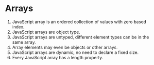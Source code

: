 # Arrays

1. JavaScript array is an ordered collection of values with zero based index.
2. JavaScript arrays are object type.
3. JavaScript arrays are untyped, different element types can be in the same array.
4. Array elements may even be objects or other arrays.
5. JavaScript arrays are dynamic, no need to declare a fixed size.
6. Every JavaScript array has a length property.
